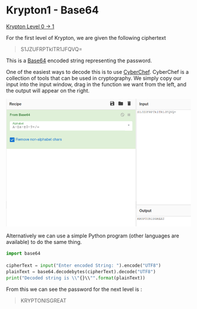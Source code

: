# Krypton1 - Base64  
  
[Krypton Level 0 &rarr; 1](https://overthewire.org/wargames/krypton/krypton0.html)  
  
For the first level of Krypton, we are given the following ciphertext  
> S1JZUFRPTklTR1JFQVQ=  
  
This is a [Base64](https://en.wikipedia.org/wiki/Base64) encoded string representing the password.  
  
One of the easiest ways to decode this is to use [CyberChef](https://gchq.github.io/CyberChef). CyberChef is a collection of tools that can be used in cryptography. We simply copy our input into the input window, drag in the function we want from the left, and the output will appear on the right.  
  
![a28ec59d.png](../src/a28ec59d.png)  
  
Alternatively we can use a simple Python program (other languages are available) to do the same thing.  
```Python  
import base64  
  
cipherText = input("Enter encoded String: ").encode("UTF8")  
plainText = base64.decodebytes(cipherText).decode("UTF8")  
print("Decoded string is \\"{}\\"".format(plainText))  
```  
  
From this we can see the password for the next level is :  
> KRYPTONISGREAT  
